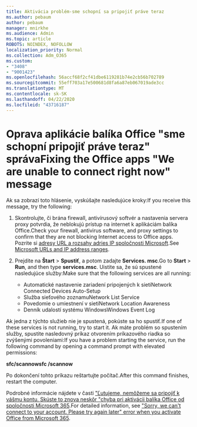 ```yaml
---
title: Aktivácia problém-sme schopní sa pripojiť práve teraz
ms.author: pebaum
author: pebaum
manager: mnirkhe
ms.audience: Admin
ms.topic: article
ROBOTS: NOINDEX, NOFOLLOW
localization_priority: Normal
ms.collection: Adm_O365
ms.custom:
- "3408"
- "9001423"
ms.openlocfilehash: 56accf68f2cf41dbe6119281b74e2cb56b702789
ms.sourcegitcommit: 55eff703a17e500681d8fa6a87eb067019ade3cc
ms.translationtype: MT
ms.contentlocale: sk-SK
ms.lasthandoff: 04/22/2020
ms.locfileid: "43716187"
---
```

# <a name="fixing-the-office-apps-we-are-unable-to-connect-right-now-message"></a><span data-ttu-id="f731c-102">Oprava aplikácie balíka Office "sme schopní pripojiť práve teraz" správa</span><span class="sxs-lookup"><span data-stu-id="f731c-102">Fixing the Office apps "We are unable to connect right now" message</span></span>

<span data-ttu-id="f731c-103">Ak sa zobrazí toto hlásenie, vyskúšajte nasledujúce kroky:</span><span class="sxs-lookup"><span data-stu-id="f731c-103">If you receive this message, try the following:</span></span>

1. <span data-ttu-id="f731c-104">Skontrolujte, či brána firewall, antivírusový softvér a nastavenia servera proxy potvrdia, že neblokujú prístup na internet k aplikáciám balíka Office.</span><span class="sxs-lookup"><span data-stu-id="f731c-104">Check your firewall, antivirus software, and proxy settings to confirm that they are not blocking Internet access to Office apps.</span></span> <span data-ttu-id="f731c-105">Pozrite si [adresy URL a rozsahy adries IP spoločnosti Microsoft](https://docs.microsoft.com/office365/enterprise/urls-and-ip-address-ranges).</span><span class="sxs-lookup"><span data-stu-id="f731c-105">See [Microsoft URLs and IP address ranges](https://docs.microsoft.com/office365/enterprise/urls-and-ip-address-ranges).</span></span>

2. <span data-ttu-id="f731c-106">Prejdite na **Štart** > **Spustiť**, a potom zadajte **Services. msc**.</span><span class="sxs-lookup"><span data-stu-id="f731c-106">Go to **Start** > **Run**, and then type **services.msc**.</span></span> <span data-ttu-id="f731c-107">Uistite sa, že sú spustené nasledujúce služby:</span><span class="sxs-lookup"><span data-stu-id="f731c-107">Make sure that the following services are all running:</span></span>
    - <span data-ttu-id="f731c-108">Automatické nastavenie zariadení pripojených k sieti</span><span class="sxs-lookup"><span data-stu-id="f731c-108">Network Connected Devices Auto-Setup</span></span>
    - <span data-ttu-id="f731c-109">Služba sieťového zoznamu</span><span class="sxs-lookup"><span data-stu-id="f731c-109">Network List Service</span></span>
    - <span data-ttu-id="f731c-110">Povedomie o umiestnení v sieti</span><span class="sxs-lookup"><span data-stu-id="f731c-110">Network Location Awareness</span></span>
    - <span data-ttu-id="f731c-111">Denník udalostí systému Windows</span><span class="sxs-lookup"><span data-stu-id="f731c-111">Windows Event Log</span></span>

<span data-ttu-id="f731c-112">Ak jedna z týchto služieb nie je spustená, pokúste sa ho spustiť.</span><span class="sxs-lookup"><span data-stu-id="f731c-112">If one of these services is not running, try to start it.</span></span> <span data-ttu-id="f731c-113">Ak máte problém so spustením služby, spustite nasledovný príkaz otvorením príkazového riadka so zvýšenými povoleniami:</span><span class="sxs-lookup"><span data-stu-id="f731c-113">If you have a problem starting the service, run the following command by opening a command prompt with elevated permissions:</span></span>

<span data-ttu-id="f731c-114">**sfc/scannow**</span><span class="sxs-lookup"><span data-stu-id="f731c-114">**sfc /scannow**</span></span>

<span data-ttu-id="f731c-115">Po dokončení tohto príkazu reštartujte počítač.</span><span class="sxs-lookup"><span data-stu-id="f731c-115">After this command finishes, restart the computer.</span></span>

<span data-ttu-id="f731c-116">Podrobné informácie nájdete v časti ["Ľutujeme, nemôžeme sa pripojiť k vášmu kontu. Skúste to znova neskôr "chyba pri aktivácii balíka Office od spoločnosti Microsoft 365](https://docs.microsoft.com/office/troubleshoot/activation-installation/issue-when-activate-office-from-office-365).</span><span class="sxs-lookup"><span data-stu-id="f731c-116">For detailed information, see ["Sorry, we can't connect to your account. Please try again later" error when you activate Office from Microsoft 365](https://docs.microsoft.com/office/troubleshoot/activation-installation/issue-when-activate-office-from-office-365).</span></span>